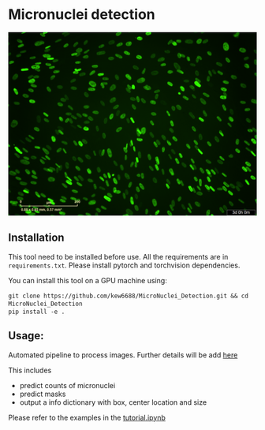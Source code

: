 # Micronuclei detection

![sample](./sample_images/example1.png)


## Installation
This tool need to be installed before use. All the requirements are in `requirements.txt`. Please install pytorch and torchvision dependencies. 

You can install this tool on a GPU machine using:

```
git clone https://github.com/kew6688/MicroNuclei_Detection.git && cd MicroNuclei_Detection
pip install -e .
```
 

## Usage:
Automated pipeline to process images. Further details will be add [here](www...)
 
 This includes 
 - predict counts of micronuclei
 - predict masks
 - output a info dictionary with box, center location and size

Please refer to the examples in the [tutorial.ipynb](./notebooks/tutorial.ipynb)

